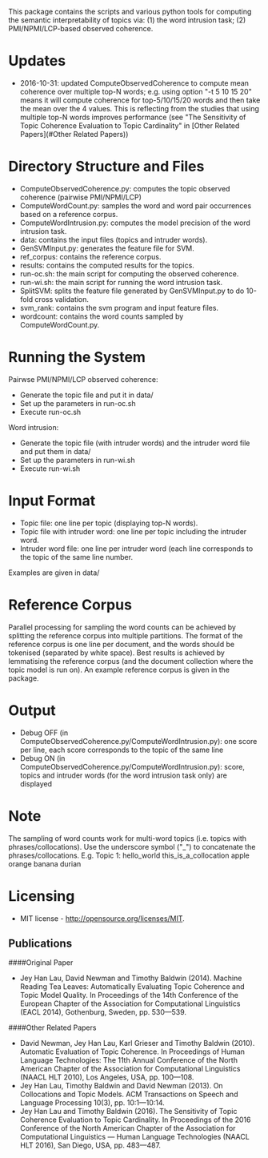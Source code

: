 This package contains the scripts and various python tools for computing the semantic 
interpretability of topics via: (1) the word intrusion task; (2) PMI/NPMI/LCP-based observed 
coherence.

Updates
=======
* 2016-10-31: updated ComputeObservedCoherence to compute mean coherence over multiple top-N words; e.g. using option "-t 5 10 15 20" means it will compute coherence for top-5/10/15/20 words and then take the mean over the 4 values. This is reflecting from the studies that using multiple top-N words improves performance (see "The Sensitivity of Topic Coherence Evaluation to Topic Cardinality" in [Other Related Papers](#Other Related Papers))

Directory Structure and Files
=============================
* ComputeObservedCoherence.py: computes the topic observed coherence (pairwise PMI/NPMI/LCP)
* ComputeWordCount.py: samples the word and word pair occurrences based on a reference corpus.
* ComputeWordIntrusion.py: computes the model precision of the word intrusion task.
* data: contains the input files (topics and intruder words).
* GenSVMInput.py: generates the feature file for SVM.
* ref_corpus: contains the reference corpus.
* results: contains the computed results for the topics.
* run-oc.sh: the main script for computing the observed coherence.
* run-wi.sh: the main script for running the word intrusion task.
* SplitSVM: splits the feature file generated by GenSVMInput.py to do 10-fold cross validation.
* svm_rank: contains the svm program and input feature files.
* wordcount: contains the word counts sampled by ComputeWordCount.py.

Running the System
==================
Pairwse PMI/NPMI/LCP observed coherence:
* Generate the topic file and put it in data/
* Set up the parameters in run-oc.sh
* Execute run-oc.sh

Word intrusion:
* Generate the topic file (with intruder words) and the intruder word file and put them in data/
* Set up the parameters in run-wi.sh
* Execute run-wi.sh

Input Format
============
* Topic file: one line per topic (displaying top-N words).
* Topic file with intruder word: one line per topic including the intruder word.
* Intruder word file: one line per intruder word (each line corresponds to the topic of the same
line number.

Examples are given in data/

Reference Corpus
================
Parallel processing for sampling the word counts can be achieved by splitting the reference corpus 
into multiple partitions. The format of the reference corpus is one line per document, and the words 
should be tokenised (separated by white space). Best results is achieved by lemmatising the 
reference corpus (and the document collection where the topic model is run on). An example reference 
corpus is given in the package.

Output
======
* Debug OFF (in ComputeObservedCoherence.py/ComputeWordIntrusion.py): one score per line, each score corresponds to the topic of the same line
* Debug ON (in ComputeObservedCoherence.py/ComputeWordIntrusion.py): score, topics and intruder words (for the word intrusion task only) are displayed

Note
====
The sampling of word counts work for multi-word topics (i.e. topics with phrases/collocations). Use 
the underscore symbol ("_") to concatenate the phrases/collocations. E.g. Topic 1: hello_world this_is_a_collocation apple orange banana durian

Licensing
=========
* MIT license - http://opensource.org/licenses/MIT.

Publications
------------
####Original Paper
* Jey Han Lau, David Newman and Timothy Baldwin (2014). Machine Reading Tea Leaves: Automatically Evaluating Topic Coherence and Topic Model Quality. In Proceedings of the 14th Conference of the European Chapter of the Association for Computational Linguistics (EACL 2014), Gothenburg, Sweden, pp. 530—539.

####Other Related Papers
* David Newman, Jey Han Lau, Karl Grieser and Timothy Baldwin (2010). Automatic Evaluation of Topic
Coherence. In Proceedings of Human Language Technologies: The 11th Annual Conference of the North
American Chapter of the Association for Computational Linguistics (NAACL HLT 2010), Los Angeles,
USA, pp. 100—108.
* Jey Han Lau, Timothy Baldwin and David Newman (2013). On Collocations and Topic Models. ACM 
Transactions on Speech and Language Processing 10(3), pp. 10:1—10:14.
* Jey Han Lau and Timothy Baldwin (2016). The Sensitivity of Topic Coherence Evaluation to Topic Cardinality. In Proceedings of the 2016 Conference of the North American Chapter of the Association for Computational Linguistics — Human Language Technologies (NAACL HLT 2016), San Diego, USA, pp. 483—487.
